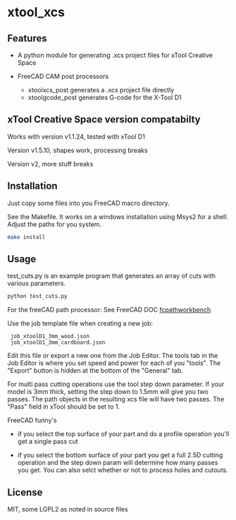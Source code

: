 # xtool_xcs



## Features

- A python module for generating .xcs project files for xTool Creative Space

- FreeCAD CAM post processors
  - xtoolxcs_post generates a .xcs project file directly
  - xtoolgcode_post generates G-code for the X-Tool D1

## xTool Creative Space version compatabilty

Works with version v1.1.24, tested with xTool D1

Version v1.5.10, shapes work, processing breaks

Version v2, more stuff breaks

## Installation

Just copy some files into you FreeCAD macro directory.

See the Makefile. It works on a windows installation using Msys2
for a shell. Adjust the paths for you system.


```sh
make install
```

## Usage

test_cuts.py is an example program that generates an array of cuts with various parameters.

```sh
python test_cuts.py
```

For the freeCAD path processor: See  FreeCAD DOC [fcpathworkbench]

Use the job template file when creating a new job:

```
 job_xtoolD1_3mm_wood.json
 job_xtoolD1_3mm_cardboard.json
```

Edit this file or export a new one from the Job Editor.
The tools tab in the Job Editor is where you set speed and power for
each of you "tools". The "Export" button is hidden at the bottom of the "General" tab.


For multi pass cutting operations use the tool step down parameter.
If your model is 3mm thick, setting the step down to 1.5mm will give you
two passes. The path objects in the resulting xcs file will have two passes.
The "Pass" field in xTool should be set to 1.

FreeCAD funny's
- if you select the top surface of your part and do a profile operation 
you'll get a single pass cut

- if you select the bottom surface of your part you get a full 2.5D cutting
operation and the step down param will determine how many passes you get.
You can also selct whether or not to process holes and cutouts.



## License

MIT, some LGPL2 as noted in source files

[//]:#
[fcpathworkbench]: <https://wiki.freecad.org/Path_Workbench>
[fcprefs]: <https://wiki.freecad.org/Path_Preferences>
